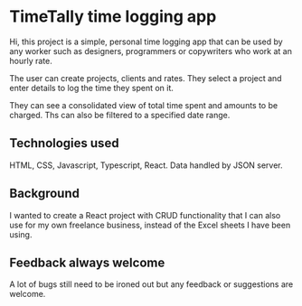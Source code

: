 # TimeTally time logging app

Hi, this project is a simple, personal time logging app that can be used by any worker such as designers, programmers or copywriters who work at an hourly rate.

The user can create projects, clients and rates. They select a project and enter details to log the time they spent on it.

They can see a consolidated view of total time spent and amounts to be charged. Ths can also be filtered to a specified date range.

## Technologies used

HTML, CSS, Javascript, Typescript, React. Data handled by JSON server.

## Background

I wanted to create a React project with CRUD functionality that I can also use for my own freelance business, instead of the Excel sheets I have been using.

## Feedback always welcome

A lot of bugs still need to be ironed out but any feedback or suggestions are welcome.
